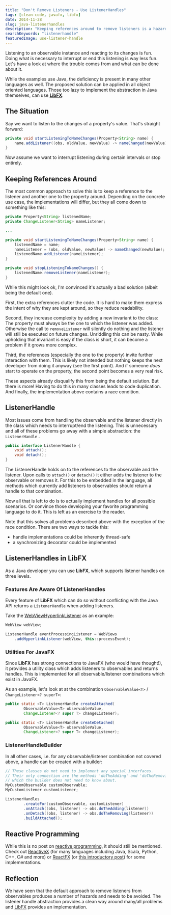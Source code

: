 ```yaml
---
title: "Don't Remove Listeners - Use ListenerHandles"
tags: [clean-code, javafx, libfx]
date: 2014-11-28
slug: java-listenerhandles
description: "Keeping references around to remove listeners is a hazard. ListenerHandles encapsulate the complexity and LibFX has an implementation."
searchKeywords: "listenerhandle"
featuredImage: use-listener-handle
---
```


Listening to an observable instance and reacting to its changes is fun.
Doing what is necessary to interrupt or end this listening is way less fun.
Let's have a look at where the trouble comes from and what can be done about it.

While the examples use Java, the deficiency is present in many other languages as well.
The proposed solution can be applied in all object oriented languages.
Those too lazy to implement the abstraction in Java themselves, can use [**LibFX**](http://libfx.codefx.org).

## The Situation

Say we want to listen to the changes of a property's value.
That's straight forward:

```java
private void startListeningToNameChanges(Property<String> name) {
	name.addListener((obs, oldValue, newValue) -> nameChanged(newValue));
}
```

Now assume we want to interrupt listening during certain intervals or stop entirely.

## Keeping References Around

The most common approach to solve this is to keep a reference to the listener and another one to the property around.
Depending on the concrete use case, the implementations will differ, but they all come down to something like this:

```java
private Property<String> listenedName;
private ChangeListener<String> nameListener;

...

private void startListeningToNameChanges(Property<String> name) {
	listenedName = name;
	nameListener = (obs, oldValue, newValue) -> nameChanged(newValue);
	listenedName.addListener(nameListener);
}

private void stopListeningToNameChanges() {
	listenedName.removeListener(nameListener);
}
```

While this might look ok, I'm convinced it's actually a bad solution (albeit being the default one).

First, the extra references clutter the code.
It is hard to make them express the intent of why they are kept around, so they reduce readability.

Second, they increase complexity by adding a new invariant to the class: The property must always be the one to which the listener was added.
Otherwise the call to `removeListener` will silently do nothing and the listener will still be executed on future changes.
Unriddling this can be nasty.
While upholding that invariant is easy if the class is short, it can become a problem if it grows more complex.

Third, the references (especially the one to the property) invite further interaction with them.
This is likely not intended but nothing keeps the next developer from doing it anyway (see the first point).
And if someone *does* start to operate on the property, the second point becomes a very real risk.

These aspects already disqualify this from being the default solution.
But there is more!
Having to do this in many classes leads to code duplication.
And finally, the implementation above contains a race condition.

## ListenerHandle

Most issues come from handling the observable and the listener directly in the class which needs to interrupt/end the listening.
This is unnecessary and all of these problems go away with a simple abstraction: the `ListenerHandle` .

```java
public interface ListenerHandle {
	void attach();
	void detach();
}
```

The ListenerHandle holds on to the references to the observable and the listener.
Upon calls to `attach()` or `detach()` it either adds the listener to the observable or removes it.
For this to be embedded in the language, all methods which currently add listeners to observables should return a handle to that combination.

Now all that is left to do is to actually implement handles for all possible scenarios.
Or convince those developing your favorite programming language to do it.
This is left as an exercise to the reader.

Note that this solves all problems described above with the exception of the race condition.
There are two ways to tackle this:

-   handle implementations could be inherently thread-safe
-   a synchronizing decorator could be implemented

## ListenerHandles in LibFX

As a Java developer you can use **LibFX**, which supports listener handles on three levels.

### Features Are Aware Of ListenerHandles

Every feature of **LibFX** which can do so without conflicting with the Java API returns a `ListenerHandle` when adding listeners.

Take the [WebViewHyperlinkListener](https://github.com/CodeFX-org/LibFX/wiki/WebViewHyperlinkListener) as an example:

```java
WebView webView;

ListenerHandle eventProcessingListener = WebViews
	.addHyperlinkListener(webView, this::processEvent);
```

### Utilities For JavaFX

Since **LibFX** has strong connections to JavaFX (who would have thought!), it provides a utility class which adds listeners to observables and returns handles.
This is implemented for all observable/listener combinations which exist in JavaFX.

As an example, let's look at at the combination `ObservableValue<T>` / `ChangeListener<?
superT>`:

```java
public static <T> ListenerHandle createAttached(
		ObservableValue<T> observableValue,
		ChangeListener<? super T> changeListener);

public static <T> ListenerHandle createDetached(
		ObservableValue<T> observableValue,
		ChangeListener<? super T> changeListener);
```

### ListenerHandleBuilder

In all other cases, i.e.
for any observable/listener combination not covered above, a handle can be created with a builder:

```java
// These classes do not need to implement any special interfaces.
// Their only connection are the methods 'doTheAdding' and 'doTheRemoving',
// which the builder does not need to know about.
MyCustomObservable customObservable;
MyCustomListener customListener;

ListenerHandles
		.createFor(customObservable, customListener)
		.onAttach((obs, listener) -> obs.doTheAdding(listener))
		.onDetach((obs, listener) -> obs.doTheRemoving(listener))
		.buildAttached();
```

## Reactive Programming

While this is no post on [reactive programming](http://en.wikipedia.org/wiki/Reactive_programming), it should still be mentioned.
Check out [ReactiveX](http://reactivex.io/) (for many languages including Java, Scala, Python, C++, C\# and more) or [ReactFX](https://github.com/TomasMikula/ReactFX) (or [this introductory post](http://tomasmikula.github.io/blog/2014/05/01/reactfxs-general-stream-combinator-state-machine.html)) for some implementations.

## Reflection

We have seen that the default approach to remove listeners from observables produces a number of hazards and needs to be avoided.
The listener handle abstraction provides a clean way around many/all problems and [LibFX](http://libfx.codefx.org) provides an implementation.
